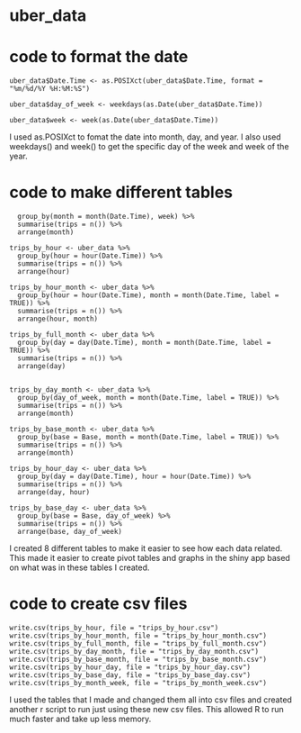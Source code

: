 # uber_data

# code to format the date

```
uber_data$Date.Time <- as.POSIXct(uber_data$Date.Time, format = "%m/%d/%Y %H:%M:%S")

uber_data$day_of_week <- weekdays(as.Date(uber_data$Date.Time))
  
uber_data$week <- week(as.Date(uber_data$Date.Time))
```

I used as.POSIXct to fomat the date into month, day, and year. 
I also used weekdays() and week() to get the specific day of the week and week of the year.

# code to make different tables

```trips_by_month_week <- uber_data %>%
  group_by(month = month(Date.Time), week) %>%
  summarise(trips = n()) %>%
  arrange(month)

trips_by_hour <- uber_data %>%
  group_by(hour = hour(Date.Time)) %>%
  summarise(trips = n()) %>%
  arrange(hour)

trips_by_hour_month <- uber_data %>%
  group_by(hour = hour(Date.Time), month = month(Date.Time, label = TRUE)) %>%
  summarise(trips = n()) %>%
  arrange(hour, month)

trips_by_full_month <- uber_data %>%
  group_by(day = day(Date.Time), month = month(Date.Time, label = TRUE)) %>%
  summarise(trips = n()) %>%
  arrange(day)


trips_by_day_month <- uber_data %>%
  group_by(day_of_week, month = month(Date.Time, label = TRUE)) %>%
  summarise(trips = n()) %>%
  arrange(month)

trips_by_base_month <- uber_data %>%
  group_by(base = Base, month = month(Date.Time, label = TRUE)) %>%
  summarise(trips = n()) %>%
  arrange(month)

trips_by_hour_day <- uber_data %>%
  group_by(day = day(Date.Time), hour = hour(Date.Time)) %>%
  summarise(trips = n()) %>%
  arrange(day, hour)

trips_by_base_day <- uber_data %>%
  group_by(base = Base, day_of_week) %>%
  summarise(trips = n()) %>%
  arrange(base, day_of_week)
  ```
  I created 8 different tables to make it easier to see how each data related. This made it easier to create pivot tables and graphs in the shiny app based on what was in these tables I created.
  
  # code to create csv files 
  
  ```
  write.csv(trips_by_hour, file = "trips_by_hour.csv")
write.csv(trips_by_hour_month, file = "trips_by_hour_month.csv")
write.csv(trips_by_full_month, file = "trips_by_full_month.csv")
write.csv(trips_by_day_month, file = "trips_by_day_month.csv") 
write.csv(trips_by_base_month, file = "trips_by_base_month.csv")
write.csv(trips_by_hour_day, file = "trips_by_hour_day.csv")
write.csv(trips_by_base_day, file = "trips_by_base_day.csv")
write.csv(trips_by_month_week, file = "trips_by_month_week.csv")
```
I used the tables that I made and changed them all into csv files and created another r script to run just using these new csv files. This allowed R to run much faster and take up less memory. 

